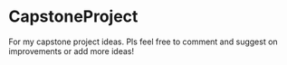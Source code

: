 # CapstoneProject
For my capstone project ideas. Pls feel free to comment and suggest on improvements or add more ideas!
